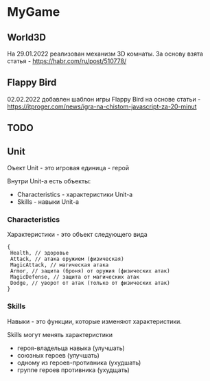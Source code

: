 # MyGame

## World3D

На 29.01.2022 реализован механизм 3D комнаты.
За основу взята статья - https://habr.com/ru/post/510778/

## Flappy Bird

02.02.2022 добавлен шаблон игры Flappy Bird
на основе статьи - https://itproger.com/news/igra-na-chistom-javascript-za-20-minut

## TODO

## Unit

Оъект Unit - это игровая единица - герой

Внутри Unit-а есть объекты:

-   Characteristics - характеристики Unit-а
-   Skills - навыки Unit-а

### Characteristics

Характеристики - это объект следующего вида

```JS
{
 Health, // здоровье
 Attack, // атака оружием (физическая)
 MagicAttack, // магическая атака
 Armor, // защита (броня) от оружия (физических атак)
 MagicDefense, // защита от магических атак
 Dodge, // уворот от атак (только от физических атак)
}
```

### Skills

Навыки - это функции, которые изменяют характеристики.

Skills могут менять характеристики

-   героя-владельца навыка (улучшать)
-   союзных героев (улучшать)
-   одному из героев-противника (ухудшать)
-   группе героев противника (ухудщать)
